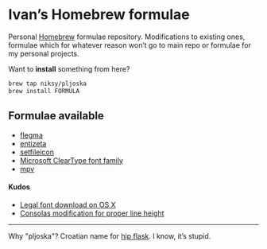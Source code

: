 # Ivan’s Homebrew formulae

Personal [Homebrew](http://brew.sh) formulae repository. Modifications to
existing ones, formulae which for whatever reason won’t go to main repo or
formulae for my personal projects.

Want to **install** something from here?

```bash
brew tap niksy/pljoska
brew install FORMULA
```

## Formulae available

* [flegma](https://github.com/niksy/flegma)
* [entizeta](https://github.com/niksy/entizeta)
* [setfileicon](http://www.cocoabuilder.com/archive/xcode/250445-custom-icon-for-bundle.html#250519)
* [Microsoft ClearType font family](http://www.microsoft.com/typography/cleartypefonts.mspx)
* [mpv](https://mpv.io/)

#### Kudos

* [Legal font download on OS X](http://www.wezm.net/technical/2010/08/howto-install-consolas-font-mac/)
* [Consolas modification for proper line height](https://gist.github.com/evocateur/79238)

---

Why "pljoska"? Croatian name for [hip flask](http://en.wikipedia.org/wiki/Hip_flask). I know, it’s stupid.

